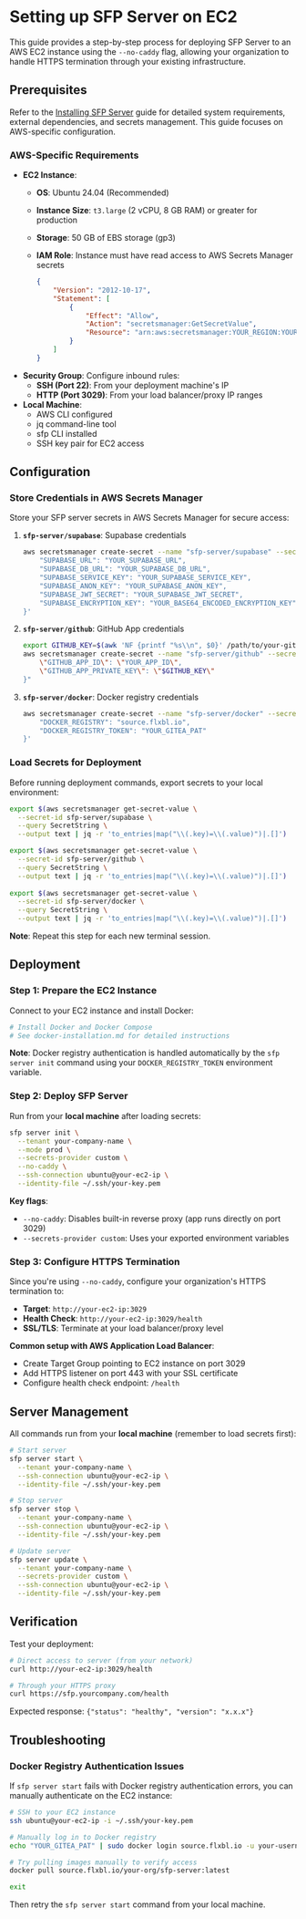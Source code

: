 # Setting up SFP Server on EC2

This guide provides a step-by-step process for deploying SFP Server to an AWS EC2 instance using the `--no-caddy` flag, allowing your organization to handle HTTPS termination through your existing infrastructure.

## Prerequisites

Refer to the [Installing SFP Server](../) guide for detailed system requirements, external dependencies, and secrets management. This guide focuses on AWS-specific configuration.

### AWS-Specific Requirements

* **EC2 Instance**:
  * **OS**: Ubuntu 24.04 (Recommended)
  * **Instance Size**: `t3.large` (2 vCPU, 8 GB RAM) or greater for production
  * **Storage**: 50 GB of EBS storage (gp3)
  *   **IAM Role**: Instance must have read access to AWS Secrets Manager secrets

      ```json
      {
          "Version": "2012-10-17",
          "Statement": [
              {
                  "Effect": "Allow",
                  "Action": "secretsmanager:GetSecretValue",
                  "Resource": "arn:aws:secretsmanager:YOUR_REGION:YOUR_ACCOUNT_ID:secret:sfp-server/*"
              }
          ]
      }
      ```
* **Security Group**: Configure inbound rules:
  * **SSH (Port 22)**: From your deployment machine's IP
  * **HTTP (Port 3029)**: From your load balancer/proxy IP ranges
* **Local Machine**:
  * AWS CLI configured
  * jq command-line tool
  * sfp CLI installed
  * SSH key pair for EC2 access

## Configuration

### Store Credentials in AWS Secrets Manager

Store your SFP server secrets in AWS Secrets Manager for secure access:

1.  **`sfp-server/supabase`**: Supabase credentials

    ```bash
    aws secretsmanager create-secret --name "sfp-server/supabase" --secret-string '{
        "SUPABASE_URL": "YOUR_SUPABASE_URL",
        "SUPABASE_DB_URL": "YOUR_SUPABASE_DB_URL", 
        "SUPABASE_SERVICE_KEY": "YOUR_SUPABASE_SERVICE_KEY",
        "SUPABASE_ANON_KEY": "YOUR_SUPABASE_ANON_KEY",
        "SUPABASE_JWT_SECRET": "YOUR_SUPABASE_JWT_SECRET",
        "SUPABASE_ENCRYPTION_KEY": "YOUR_BASE64_ENCODED_ENCRYPTION_KEY"
    }'
    ```
2.  **`sfp-server/github`**: GitHub App credentials

    ```bash
    export GITHUB_KEY=$(awk 'NF {printf "%s\\n", $0}' /path/to/your-github-app.pem)
    aws secretsmanager create-secret --name "sfp-server/github" --secret-string "{
        \"GITHUB_APP_ID\": \"YOUR_APP_ID\",
        \"GITHUB_APP_PRIVATE_KEY\": \"$GITHUB_KEY\"
    }"
    ```
3.  **`sfp-server/docker`**: Docker registry credentials

    ```bash
    aws secretsmanager create-secret --name "sfp-server/docker" --secret-string '{
        "DOCKER_REGISTRY": "source.flxbl.io",
        "DOCKER_REGISTRY_TOKEN": "YOUR_GITEA_PAT"
    }'
    ```

### Load Secrets for Deployment

Before running deployment commands, export secrets to your local environment:

```bash
export $(aws secretsmanager get-secret-value \
  --secret-id sfp-server/supabase \
  --query SecretString \
  --output text | jq -r 'to_entries|map("\\(.key)=\\(.value)")|.[]')

export $(aws secretsmanager get-secret-value \
  --secret-id sfp-server/github \
  --query SecretString \
  --output text | jq -r 'to_entries|map("\\(.key)=\\(.value)")|.[]')
  
export $(aws secretsmanager get-secret-value \
  --secret-id sfp-server/docker \
  --query SecretString \
  --output text | jq -r 'to_entries|map("\\(.key)=\\(.value)")|.[]')
```

**Note**: Repeat this step for each new terminal session.

## Deployment

### Step 1: Prepare the EC2 Instance

Connect to your EC2 instance and install Docker:

```bash
# Install Docker and Docker Compose
# See docker-installation.md for detailed instructions
```

**Note**: Docker registry authentication is handled automatically by the `sfp server init` command using your `DOCKER_REGISTRY_TOKEN` environment variable.

### Step 2: Deploy SFP Server

Run from your **local machine** after loading secrets:

```bash
sfp server init \
  --tenant your-company-name \
  --mode prod \
  --secrets-provider custom \
  --no-caddy \
  --ssh-connection ubuntu@your-ec2-ip \
  --identity-file ~/.ssh/your-key.pem
```

**Key flags**:

* `--no-caddy`: Disables built-in reverse proxy (app runs directly on port 3029)
* `--secrets-provider custom`: Uses your exported environment variables

### Step 3: Configure HTTPS Termination

Since you're using `--no-caddy`, configure your organization's HTTPS termination to:

* **Target**: `http://your-ec2-ip:3029`
* **Health Check**: `http://your-ec2-ip:3029/health`
* **SSL/TLS**: Terminate at your load balancer/proxy level

**Common setup with AWS Application Load Balancer**:

* Create Target Group pointing to EC2 instance on port 3029
* Add HTTPS listener on port 443 with your SSL certificate
* Configure health check endpoint: `/health`

## Server Management

All commands run from your **local machine** (remember to load secrets first):

```bash
# Start server
sfp server start \
  --tenant your-company-name \
  --ssh-connection ubuntu@your-ec2-ip \
  --identity-file ~/.ssh/your-key.pem

# Stop server  
sfp server stop \
  --tenant your-company-name \
  --ssh-connection ubuntu@your-ec2-ip \
  --identity-file ~/.ssh/your-key.pem

# Update server
sfp server update \
  --tenant your-company-name \
  --secrets-provider custom \
  --ssh-connection ubuntu@your-ec2-ip \
  --identity-file ~/.ssh/your-key.pem
```

## Verification

Test your deployment:

```bash
# Direct access to server (from your network)
curl http://your-ec2-ip:3029/health

# Through your HTTPS proxy
curl https://sfp.yourcompany.com/health
```

Expected response: `{"status": "healthy", "version": "x.x.x"}`

## Troubleshooting

### Docker Registry Authentication Issues

If `sfp server start` fails with Docker registry authentication errors, you can manually authenticate on the EC2 instance:

```bash
# SSH to your EC2 instance
ssh ubuntu@your-ec2-ip -i ~/.ssh/your-key.pem

# Manually log in to Docker registry
echo "YOUR_GITEA_PAT" | sudo docker login source.flxbl.io -u your-username --password-stdin

# Try pulling images manually to verify access
docker pull source.flxbl.io/your-org/sfp-server:latest

exit
```

Then retry the `sfp server start` command from your local machine.
